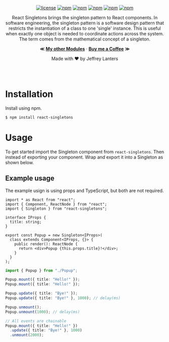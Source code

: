 <div align="center">

[![license](https://img.shields.io/badge/license-Apache_2.0-red.svg)]()
[![npm](https://img.shields.io/npm/v/react-singletons.svg)]()
[![npm](https://img.shields.io/badge/build-passing-brightgreen.svg)]()
[![npm](https://img.shields.io/npm/dt/react-singletons.svg)]()
[![npm](https://img.shields.io/badge/supported-typescript-2a507e.svg)]()
[![npm](https://img.shields.io/badge/supported-babel-yellow.svg)]()

React Singletons brings the singleton pattern to React components. In software engineering, the singleton pattern is a software design pattern that restricts the instantiation of a class to one 'single' instance. This is useful when exactly one object is needed to coordinate actions across the system. The term comes from the mathematical concept of a singleton.

**&Lt;**
[**My other Modules**](https://github.com/elraccoone) &middot;
[**Buy me a Coffee**](https://paypal.me/jeffreylanters)
**&Gt;**

Made with &hearts; by Jeffrey Lanters

</div></br></br>

# Installation

Install using npm.

```sh
$ npm install react-singletons
```

# Usage

To get started import the Singleton component from `react-singletons`. Then instead of exporting your component. Wrap and export it into a Singleton as shown below.

## Example usage

The example usign is using props and TypeScript, but both are not required.

```tsx
import * as React from "react";
import { Component, ReactNode } from "react";
import { Singleton } from "react-singletons";

interface IProps {
  title: string;
}

export const Popup = new Singleton<IProps>(
  class extends Component<IProps, {}> {
    public render(): ReactNode {
      return <div>Popup {this.props.title}!</div>;
    }
  }
);
```

```ts
import { Popup } from "./Popup";

Popup.mount({ title: "Hello!" });
Popup.mount({ title: "Hello!" });

Popup.update({ title: "Bye!" });
Popup.update({ title: "Bye!" }, 1000); // delay(ms)

Popup.unmount();
Popup.unmount(1000); // delay(ms)
```

```ts
// All events are chainable
Popup.mount({ title: "Hello!" })
  .update({ title: "Bye!" }, 1000)
  .unmount(2000);
```
